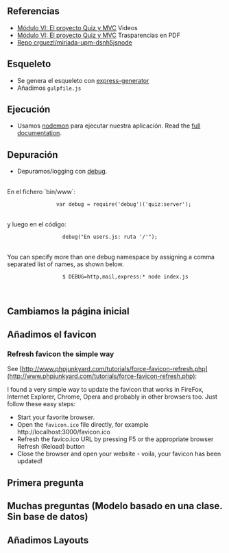 ##  Referencias

* [Módulo VI: El proyecto Quiz y MVC](https://github.com/crguezl/miriada-upm-dsnh5jsnode#módulo-vi-el-proyecto-quiz-y-mvc) Videos
* [Módulo VI: El proyecto Quiz y MVC](https://github.com/crguezl/miriada-upm-dsnh5jsnode/blob/master/traspas/transp_modulo6.pdf) Trasparencias en PDF
* [Repo crguezl/miriada-upm-dsnh5jsnode](https://github.com/crguezl/miriada-upm-dsnh5jsnode)

## Esqueleto
* Se genera el esqueleto con [express-generator](http://expressjs.com/starter/generator.html)
* Añadimos `gulpfile.js`

## Ejecución

* Usamos [nodemon](http://nodemon.io/) para ejecutar nuestra aplicación. Read the [full documentation](http://github.com/remy/nodemon#nodemon).

## Depuración

* Depuramos/logging con [debug](http://expressjs.com/guide/debugging.html).  
<br/>
  En el fichero `bin/www`:

                    var debug = require('debug')('quiz:server');
<br/>
  y luego en el código:

                      debug("En users.js: ruta '/'");
<br/>
  You can specify more than one debug namespace by assigning a comma separated list of names, as shown below.

                      $ DEBUG=http,mail,express:* node index.js
<br/>

## Cambiamos la página inicial

## Añadimos el favicon

###  Refresh favicon the simple way

See [http://www.phpjunkyard.com/tutorials/force-favicon-refresh.php](http://www.phpjunkyard.com/tutorials/force-favicon-refresh.php):

I found a very simple way to update the favicon that works in FireFox, Internet Explorer, Chrome, Opera and probably in other browsers too. Just follow these easy steps:

* Start your favorite browser.
* Open the `favicon.ico` file directly, for example http://localhost:3000/favicon.ico
* Refresh the favico.ico URL by pressing F5 or the appropriate browser Refresh (Reload) button
* Close the browser and open your website - voila, your favicon has been updated!

## Primera pregunta

## Muchas preguntas (Modelo basado en una clase. Sin base de datos)

## Añadimos Layouts
